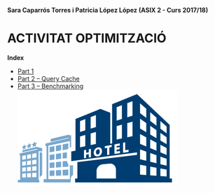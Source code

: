 **Sara Caparrós Torres i Patricia López López (ASIX 2 - Curs 2017/18)**  
# ACTIVITAT OPTIMITZACIÓ #
**Index**  
* [Part 1](https://github.com/saracaparros/BBDD/blob/master/M02-UF3/Activitat%201/M02-UF3_Activitat1.md#part-1)  
* [Part 2 – Query Cache](https://github.com/saracaparros/BBDD/blob/master/M02-UF3/Activitat%201/M02-UF3_Activitat1.md#part-2--query-cache)  
* [Part 3 – Benchmarking](https://github.com/saracaparros/BBDD/blob/master/M02-UF3/Activitat%201/M02-UF3_Activitat1.md#part-3--benchmarking)  
![Hotels][hotel]

[hotel]: imgs/hotel.png
